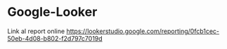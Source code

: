 # Google-Looker
Link al report online
https://lookerstudio.google.com/reporting/0fcb1cec-50eb-4d08-b802-f2d797c7019d
